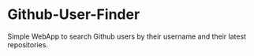 # Github-User-Finder
Simple WebApp to search Github users by their username and their latest repositories.
